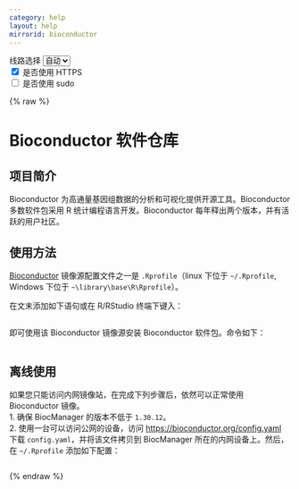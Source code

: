 ```yaml
---
category: help
layout: help
mirrorid: bioconductor
---
```


<!-- 本 markdown 从 tuna/mirrorz-help-ng 自动生成，如需修改请参阅该仓库 -->

<style>.z-help tmpl { display: none }</style>

<div class="z-wrap">
    <form class="z-form z-global" onchange="form_update(null)" onsubmit="return false">
        <div>
            <label for="e0a5cecb">线路选择</label>
            <select id="e0a5cecb" name="host">
                <option selected="selected" value="{{ site.url }}">自动</option>
                <option value="{{ site.urlv4 }}">IPv4</option>
                <option value="{{ site.urlv6 }}">IPv6</option>
            </select>
        </div>
        <div>
            <input id="144d763c" name="_scheme" type="checkbox" checked>
            <label for="144d763c">是否使用 HTTPS</label>
        </div>
        <div>
            <input id="4659e7da" name="_sudo" type="checkbox">
            <label for="4659e7da">是否使用 sudo</label>
        </div>
    </form>
</div>
{% raw %}
<div class="z-help"><h1>Bioconductor 软件仓库</h1>
<h2>项目简介</h2>
<p>Bioconductor 为高通量基因组数据的分析和可视化提供开源工具。Bioconductor 多数软件包采用 R 统计编程语言开发。Bioconductor 每年释出两个版本，并有活跃的用户社区。</p>
<h2>使用方法</h2>
<p><a href="https://www.bioconductor.org">Bioconductor</a> 镜像源配置文件之一是 <code>.Rprofile</code>（linux 下位于 <code>~/.Rprofile</code>, Windows 下位于 <code>~\library\base\R\Rprofile</code>）。</p>
<p>在文末添加如下语句或在 R/RStudio 终端下键入：</p>
<div class="z-wrap"><form class="z-form" onchange="form_update(event)" onsubmit="return false"></form><pre class="z-code"></pre></div><tmpl z-append="" z-lang="r" z-path="~/.Rprofile">
options(BioC_mirror="{{endpoint}}")
</tmpl>
<p>即可使用该 Bioconductor 镜像源安装 Bioconductor 软件包。命令如下：</p>
<div class="z-wrap"><form class="z-form" onchange="form_update(event)" onsubmit="return false"></form><pre class="z-code"></pre></div><tmpl z-lang="r">
if (!requireNamespace("BiocManager", quietly = TRUE))
    install.packages("BiocManager")
BiocManager::install("$package")
</tmpl>
<h2>离线使用</h2>
<p>如果您只能访问内网镜像站，在完成下列步骤后，依然可以正常使用 Bioconductor 镜像。<br/>
1. 确保 BiocManager 的版本不低于 <code>1.30.12</code>。<br/>
2. 使用一台可以访问公网的设备，访问 <a href="https://bioconductor.org/config.yaml">https://bioconductor.org/config.yaml</a> 下载 <code>config.yaml</code>，并将该文件拷贝到 BiocManager 所在的内网设备上。然后，在 <code>~/.Rprofile</code> 添加如下配置：</p>
<div class="z-wrap"><form class="z-form" onchange="form_update(event)" onsubmit="return false"></form><pre class="z-code"></pre></div><tmpl z-append="" z-lang="r" z-path="~/.Rprofile">
options(
    BIOCONDUCTOR_CONFIG_FILE = "file:///path/to/config.yaml"  # config.yaml 所在的路径
)
</tmpl><script id="z-config" type="application/x-mirrorz-help">eyJfIjogIkJpb2NvbmR1Y3RvciBcdThmNmZcdTRlZjZcdTRlZDNcdTVlOTMiLCAiYmxvY2siOiBbImludHJvIiwgInVzYWdlIiwgIm9mZmxpbmUiXSwgImlucHV0Ijoge30sICJuYW1lIjogImJpb2NvbmR1Y3RvciJ9</script>
</div>

{% endraw %}

<script src="/static/js/mustache.min.js?{{ site.data['hash'] }}"></script>
<script src="/static/js/zdocs.js?{{ site.data['hash'] }}"></script>
